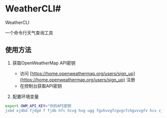  # WeatherCLI# 
WeatherCLI

一个命令行天气查询工具

## 使用方法

1. 获取OpenWeatherMap API密钥
   - 访问 [https://home.openweathermap.org/users/sign_up](https://home.openweathermap.org/users/sign_up) 注册
   - 在控制台获取API密钥

2. 配置环境变量
```bash
export OWM_API_KEY="你的API密钥
jxbd xjdbd fjdgd f fjdb hfc hcvg hvg ugg fgvhvvgfcgvgcfchgvvvgfv hcv cjxbs x xh d hdbxh zhs